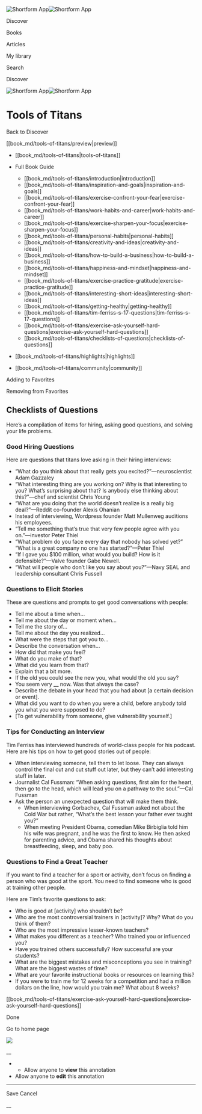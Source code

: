 ![Shortform App](/img/logo.36a2399e.svg)![Shortform App](/img/logo-dark.70c1b072.svg)

Discover

Books

Articles

My library

Search

Discover

![Shortform App](/img/logo.36a2399e.svg)![Shortform App](/img/logo-dark.70c1b072.svg)

# Tools of Titans

Back to Discover

[[book_md/tools-of-titans/preview|preview]]

  * [[book_md/tools-of-titans|tools-of-titans]]
  * Full Book Guide

    * [[book_md/tools-of-titans/introduction|introduction]]
    * [[book_md/tools-of-titans/inspiration-and-goals|inspiration-and-goals]]
    * [[book_md/tools-of-titans/exercise-confront-your-fear|exercise-confront-your-fear]]
    * [[book_md/tools-of-titans/work-habits-and-career|work-habits-and-career]]
    * [[book_md/tools-of-titans/exercise-sharpen-your-focus|exercise-sharpen-your-focus]]
    * [[book_md/tools-of-titans/personal-habits|personal-habits]]
    * [[book_md/tools-of-titans/creativity-and-ideas|creativity-and-ideas]]
    * [[book_md/tools-of-titans/how-to-build-a-business|how-to-build-a-business]]
    * [[book_md/tools-of-titans/happiness-and-mindset|happiness-and-mindset]]
    * [[book_md/tools-of-titans/exercise-practice-gratitude|exercise-practice-gratitude]]
    * [[book_md/tools-of-titans/interesting-short-ideas|interesting-short-ideas]]
    * [[book_md/tools-of-titans/getting-healthy|getting-healthy]]
    * [[book_md/tools-of-titans/tim-ferriss-s-17-questions|tim-ferriss-s-17-questions]]
    * [[book_md/tools-of-titans/exercise-ask-yourself-hard-questions|exercise-ask-yourself-hard-questions]]
    * [[book_md/tools-of-titans/checklists-of-questions|checklists-of-questions]]
  * [[book_md/tools-of-titans/highlights|highlights]]
  * [[book_md/tools-of-titans/community|community]]



Adding to Favorites 

Removing from Favorites 

## Checklists of Questions

Here’s a compilation of items for hiring, asking good questions, and solving your life problems.

### Good Hiring Questions

Here are questions that titans love asking in their hiring interviews:

  * “What do you think about that really gets you excited?”—neuroscientist Adam Gazzaley
  * “What interesting thing are you working on? Why is that interesting to you? What’s surprising about that? Is anybody else thinking about this?”—chef and scientist Chris Young
  * “What are you doing that the world doesn’t realize is a really big deal?”—Reddit co-founder Alexis Ohanian
  * Instead of interviewing, Wordpress founder Matt Mullenweg auditions his employees.
  * “Tell me something that’s true that very few people agree with you on.”—investor Peter Thiel
  * “What problem do you face every day that nobody has solved yet?” “What is a great company no one has started?”—Peter Thiel
  * “If I gave you $100 million, what would you build? How is it defensible?”—Valve founder Gabe Newell.
  * “What will people who don’t like you say about you?”—Navy SEAL and leadership consultant Chris Fussell



### Questions to Elicit Stories

These are questions and prompts to get good conversations with people:

  * Tell me about a time when…
  * Tell me about the day or moment when…
  * Tell me the story of…
  * Tell me about the day you realized…
  * What were the steps that got you to…
  * Describe the conversation when…
  * How did that make you feel?
  * What do you make of that?
  * What did you learn from that?
  * Explain that a bit more.
  * If the old you could see the new you, what would the old you say?
  * You seem very **__** now. Was that always the case?
  * Describe the debate in your head that you had about [a certain decision or event].
  * What did you want to do when you were a child, before anybody told you what you were supposed to do?
  * [To get vulnerability from someone, give vulnerability yourself.]



### Tips for Conducting an Interview

Tim Ferriss has interviewed hundreds of world-class people for his podcast. Here are his tips on how to get good stories out of people:

  * When interviewing someone, tell them to let loose. They can always control the final cut and cut stuff out later, but they can’t add interesting stuff in later.
  * Journalist Cal Fussman: “When asking questions, first aim for the heart, then go to the head, which will lead you on a pathway to the soul.”—Cal Fussman
  * Ask the person an unexpected question that will make them think.
    * When interviewing Gorbachev, Cal Fussman asked not about the Cold War but rather, “What’s the best lesson your father ever taught you?”
    * When meeting President Obama, comedian Mike Birbiglia told him his wife was pregnant, and he was the first to know. He then asked for parenting advice, and Obama shared his thoughts about breastfeeding, sleep, and baby poo.



### Questions to Find a Great Teacher

If you want to find a teacher for a sport or activity, don’t focus on finding a person who was good at the sport. You need to find someone who is good at training other people.

Here are Tim’s favorite questions to ask:

  * Who is good at [activity] who shouldn’t be?
  * Who are the most controversial trainers in [activity]? Why? What do you think of them?
  * Who are the most impressive lesser-known teachers?
  * What makes you different as a teacher? Who trained you or influenced you?
  * Have you trained others successfully? How successful are your students?
  * What are the biggest mistakes and misconceptions you see in training? What are the biggest wastes of time?
  * What are your favorite instructional books or resources on learning this?
  * If you were to train me for 12 weeks for a competition and had a million dollars on the line, how would you train me? What about 8 weeks?



[[book_md/tools-of-titans/exercise-ask-yourself-hard-questions|exercise-ask-yourself-hard-questions]]

Done

Go to home page 

![](https://bat.bing.com/action/0?ti=56018282&Ver=2&mid=c2e7a8c9-801e-499c-bfd8-3dd78c1e09ec&sid=72e6e650642c11eeb2dd2161d176fe8d&vid=72e70890642c11eeb72d79fe7b6df2c6&vids=0&msclkid=N&pi=0&lg=en-US&sw=800&sh=600&sc=24&nwd=1&tl=Shortform%20%7C%20Book&p=https%3A%2F%2Fwww.shortform.com%2Fapp%2Fbook%2Ftools-of-titans%2Fchecklists-of-questions&r=&lt=1120&evt=pageLoad&sv=1&rn=986609)

__

  *   * Allow anyone to **view** this annotation
  * Allow anyone to **edit** this annotation



* * *

Save Cancel

__



